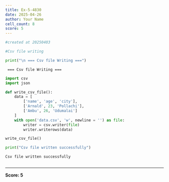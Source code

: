 ```yaml
---
title: Ex-5-4830
date: 2025-04-26
author: Your Name
cell_count: 8
score: 5
---
```


```python
#created at 20250403
```


```python
#Csv file writing
```


```python
print("\n === Csv file Writing ===")
```

    
     === Csv file Writing ===



```python
import csv
import json
```


```python
def write_csv_file():
    data = [
        ['name', 'age', 'city'],
        ['Arnald', 23, 'Pollachi'],
        ['Ambu', 26, 'Udumalai']
    ]
    with open('data.csv', 'w', newline = '') as file:
        writer = csv.writer(file)
        writer.writerows(data)
```


```python
write_csv_file()
```


```python
print("Csv file written successfully")
```

    Csv file written successfully



```python

```


---
**Score: 5**